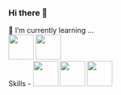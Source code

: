 ### Hi there 👋

🌱 I’m currently learning ... <br>
<img height="50" src="https://cdn.worldvectorlogo.com/logos/react-2.svg"/>  <img height="50" src="https://cdn.worldvectorlogo.com/logos/c--4.svg"><br>
Skills - <img height="50" src="https://cdn.worldvectorlogo.com/logos/html-1.svg"/> <img height="50" src="https://cdn.worldvectorlogo.com/logos/css-3.svg"/> <img height="50" src="https://cdn.worldvectorlogo.com/logos/javascript-1.svg"/>


<!--
**armanali13000/armanali13000** is a ✨ _special_ ✨ repository because its `README.md` (this file) appears on your GitHub profile.

Here are some ideas to get you started:

- 🔭 I’m currently working on ...
- 🌱 I’m currently learning ...
- 👯 I’m looking to collaborate on ...
- 🤔 I’m looking for help with ...
- 💬 Ask me about ...
- 📫 How to reach me: ...
- 😄 Pronouns: ...
- ⚡ Fun fact: ...
-->
